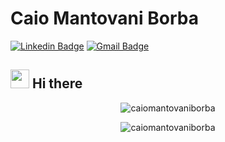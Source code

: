 # Caio Mantovani Borba
[![Linkedin Badge](https://img.shields.io/badge/-CaioMantovaniBorba-blue?style=flat-square&logo=Linkedin&logoColor=white&link=https://br.linkedin.com/in/caio-vin%C3%ADcius-mantovani-borba-762746b9)](https://br.linkedin.com/in/caio-vin%C3%ADcius-mantovani-borba-762746b9) 
[![Gmail Badge](https://img.shields.io/badge/-caiovmborba@gmail.com-c14438?style=flat-square&logo=Gmail&logoColor=white&link=mailto:caiovmborba@gmail.com)](mailto:fhugoduarte@gmail.com)

## <img src="https://media.giphy.com/media/hvRJCLFzcasrR4ia7z/giphy.gif" width="30px"> Hi there

<p align="center"> <img src="https://github-readme-stats.vercel.app/api?username=caiomantovaniborba&show_icons=true&theme=dracula" alt="caiomantovaniborba" /> </p>


<p align="center"> <img src="https://github-readme-stats.vercel.app/api/top-langs/?username=caiomantovaniborba&count_private=true&layout=compact&langs_count=8&hide=html,css&theme=dracula" alt="caiomantovaniborba" /> </p>
